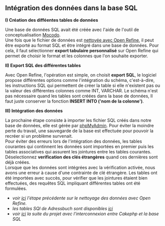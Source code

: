 **Intégration des données dans la base SQL**
-------------------------------------------

**I) Création des difféentes tables de données**

Une base de données SQL avait été créée avec l'aide de l'outil de conceptualisation [Mocodo](http://www.mocodo.net/).  
Une fois que le fichier de données est [nettoyée avec Open Refine](Nettoyage_Open_Refine.md), il peut être exporté au format SQL et être intégré dans une base de données. 
Pour cela, il faut sélectionner **export tabulaire personnalisé** sur Open Refine qui permet de choisir le format et les colonnes que l'on souhaite exporter. 

**II) Export SQL des différentes tables**

Avec Open Refine, l'opération est simple, on choisit **export SQL**, le logiciel propose différentes options comme l'intégration du schéma, c'est-à-dire, les instructions SQL qui permettent de créer la table si elle n'existent pas ou la valeur des différentes colonnes comme INT, VARCHAR. 
Le schéma n'est pas nécessaire quand les tables sont créées dans la base de données, Il faut juste conserver la fonction **INSERT INTO ('nom de la colonne')**. 

**III) Intégration des données**

La prochaine étape consiste à importer les fichier SQL créés dans notre base de données, elle est gérée par [phpMyAdmin](https://www.phpmyadmin.net/). 
Pour éviter la moindre perte du travail, une sauvegarde de la base est effectuée pour pouvoir la recréer si un problème survenait.   
Pour éviter des erreurs lors de l'intégration des données, les tables courantes qui continnent les données sont importées en premier puis les tables associatives qui assurent les jointures entre les tables courantes. 
Déselectionnez **verification des clés étrangères** quand ces dernières sont déjà créées.  
Lorsque que les données sont intégrées avec la vérification activée, nous avons une erreur à cause d'une contrainte de clé étrangère.
Les tables ont été importées avec succès, pour vérifier que les jointures étaient bien effectuées, des requêtes SQL impliquant différentes tables ont été formulées. 

 * *voir [ici](Nettoyage_Open_Refine.md) l'étape précédente sur le nettoyage des données avec Open Refine.*
 * *les tables SQl de Adressbuch sont disponibles [ici](adressbuch1854.sql)*
 * *voir [ici](Interconnexion_Cakephp_BaseSQL.md) la suite du projet avec l'interconnexion entre Cakephp et la base SQL*

